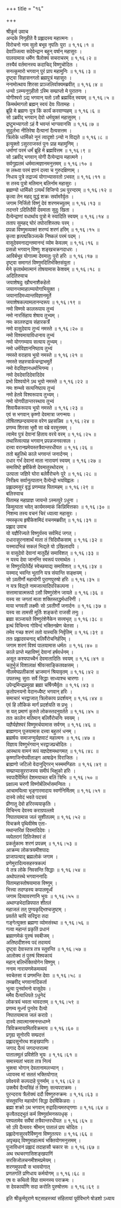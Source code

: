 +++
title = "१६"

+++

श्रीकूर्म उवाच  
अन्दके निगृहीते वै प्रह्लादस्य महात्मनः ।  
विरोचनो नाम सुतो बभूव नृपतिः पुरा ॥ १,१६।१ ॥  
देवाञ्जित्वा सदेवेन्द्रान बहून् वर्षान् महासुरः ।  
पालयामास धर्मेण त्रैलोक्यं सचराचरम् ॥ १,१६।२ ॥  
तस्यैवं वर्तमानस्य कदाचिद् विष्णुचोदितः ।  
सनत्कुमारो भगवान् पुरं प्राप महामुनिः ॥ १,१६।३ ॥  
दृष्ट्वा सिहासनगतो ब्रह्मपुत्रं महासुरः ।  
ननामोत्थाय शिरसा प्राञ्जलिर्वाक्यमब्रवीत् ॥ १,१६।४ ॥  
धन्यो ऽस्म्यनुगृहीतो ऽस्मि सम्प्राप्तो मे पुरातनः ।  
योगीश्वरो ऽद्य भगवान् यतो ऽसौ ब्रह्मवित् स्वयम् ॥ १,१६।५ ॥  
किमर्थमागतो ब्रह्मन् स्वयं देवः पितामहः ।  
ब्रूहि मे ब्रह्मणः पुत्र किं कार्यं करवाण्यहम् ॥ १,१६।६ ॥  
सो ऽब्रवीद् भगवान् देवो धर्मयुक्तं महासुरम् ।  
द्रष्टुमभ्यागतो ऽहं वै भवन्तं भाग्यवानसि ॥ १,१६।७ ॥  
सुदुर्लभा नीतिरेषा दैत्यानां दैत्यसत्तम ।  
त्रिलोके धार्मिको नूनं त्वादृशो ऽन्यो न विद्यते ॥ १,१६।८ ॥  
इत्युक्तो ऽसुरराजस्तं पुनः प्राह महामुनिम् ।  
धर्माणां परमं धर्मं ब्रूहि मे ब्रह्मवित्तम ॥ १,१६।९ ॥  
सो ऽब्रवीद् भगवान् योगी दैत्येन्द्राय महात्मने ।  
सर्वगुह्यतमं धर्ममात्मज्ञानमनुत्तमम् ॥ १,१६।१० ॥  
स लब्ध्वा परमं ज्ञानं दत्त्वा च गुरुदक्षिणाम् ।  
निधाय पुत्रे तद्राज्यं योगाभ्यासरतो ऽभवत् ॥ १,१६।११ ॥  
स तस्य पुत्रो मतिमान् बलिर्नाम महासुरः ।  
ब्रह्मण्यो धार्मिको ऽत्यर्थं विजिग्ये ऽथ पुरन्दरम् ॥ १,१६।१२ ॥  
कृत्वा तेन महद् युद्धं शक्रः सर्वामरैर्वृतः ।  
जगाम निर्जितो विष्णुं देवं शरणमच्युतम् ॥ १,१६।१३ ॥  
तदन्तरे ऽदितिर्देवी देवमाता सुदुः खिता ।  
दैत्येन्द्राणां वधार्थाय पुत्रो मे स्यादिति स्वयम् ॥ १,१६।१४ ॥  
तताप सुमहद् घोरं तपोराशिस्तपः परम् ।  
प्रपन्ना विष्णुमव्यक्तं शरण्यं शरणं हरिम् ॥ १,१६।१५ ॥  
कृत्वा हृत्पद्मकिञ्जल्के निष्कलं परमं पदम् ।  
वासुदेवमनाद्यन्तमानन्दं व्योम केवलम् ॥ १,१६।१६ ॥  
प्रसन्नो भगवान् विष्णुः शङ्खचक्रगदाधरः ।  
आविर्बभूव योगात्मा देवमातुः पुरो हरिः ॥ १,१६।१७ ॥  
दृष्ट्वा समागतं विष्णुमदितिर्भक्तिसंयुता ।  
मेने कृतार्थमात्मानं तोषयामास केशवम् ॥ १,१६।१८ ॥  
अदितिरुवाच  
जयाशेषदुः खौघनाशैकहेतो  
जयानन्तमाहात्म्ययोगाभियुक्त ।  
जयानादिमध्यान्तविज्ञानमूर्ते  
जयाशेषकल्पामलानन्दरूप ॥ १,१६।१९ ॥  
नमो विष्णवे कालरूपाय तुभ्यं  
नमो नारसिंहाय शेषाय तुभ्यम् ।  
नमः कालरुद्राय संहारकर्त्रे  
नमो वासुदेवाय तुभ्यं नमस्ते ॥ १,१६।२० ॥  
नमो विश्वमायाविधानाय तुभ्यं  
नमो योगगम्याय सत्याय तुभ्यम् ।  
नमो धर्मविज्ञाननिष्ठाय तुभ्यं  
नमस्ते वराहाय भूयो नमस्ते ॥ १,१६।२१ ॥  
नमस्ते सहस्त्रार्कचन्द्राभमूर्ते  
नमो वेदविज्ञानधर्माभिगम्य ।  
नमो देवदेवादिदेवादिदेव  
प्रभो विश्वयोने ऽथ भूयो नमस्ते ॥ १,१६।२२ ॥  
नमः शम्भवे सत्यनिष्ठाय तुभ्यं  
नमो हेतवे विश्वरूपाय तुभ्यम् ।  
नमो योगपीठान्तरस्थाय तुभ्यं  
शिवायैकरूपाय भूयो नमस्ते ॥ १,१६।२३ ॥  
एवं स भगवान् कृष्णो देवमात्रा जगन्मयः ।  
तोषितश्छन्दयामास वरेण प्रहसन्निव ॥ १,१६।२४ ॥  
प्रणम्य शिरसा भूमौ सा वब्रे वरमुत्तमम् ।  
त्वामेव पुत्रं देवानां हिताय वरये वरम् ॥ १,१६।२५ ॥  
तथास्त्वित्याह भगवान् प्रपन्नजनवत्सलः ।  
दत्त्वा वरानप्रमेयस्तत्रैवान्तरधीयत ॥ १,१६।२६ ॥  
ततो बहुतिथे काले भगवन्तं जनार्दनम् ।  
दधार गर्भं देवानां माता नारायणं स्वयम् ॥ १,१६।२७ ॥  
समाविष्टे हृषीकेशे देवमातुरथोदरम् ।  
उत्पाता जज्ञिरे घोरा बलेर्वैरोचनेः पुरे ॥ १,१६।२८ ॥  
निरीक्ष्य सर्वानुत्पातान् दैत्येन्द्रो भयविह्वलः ।  
प्रह्लादमसुरं वृद्धं प्रणम्याह पितामहम् ॥ १,१६।२९ ॥  
बलिरुवाच  
पितामह महाप्राज्ञ जायन्ते ऽस्मत्पुरे ऽधुना ।  
किमुत्पाता भवेत् कार्यमस्माकं किन्निमित्तकाः ॥ १,१६।३० ॥  
निशम्य तस्य वचनं चिरं ध्यात्वा महासुरः ।  
नमस्कृत्य हृषीकेशमिदं वचनमब्रवीत् ॥ १,१६।३१ ॥  
प्रह्लाद उवाच  
यो यज्ञैरिज्यते विष्णुर्यस्य सर्वमिदं जगत् ।  
दधारासुरनाशार्थं माता तं त्रिदिवौकसाम् ॥ १,१६।३२ ॥  
यस्मादभिन्नं सकलं भिद्यते यो ऽखिलादपि ।  
स वासुदेवो देवानां मातुर्देहं समाविशत् ॥ १,१६।३३ ॥  
न यस्य देवा जानन्ति स्वरूपं परमार्थतः ।  
स विष्णुरदितेर्देहं स्वेच्छयाद्य समाविशत् ॥ १,१६।३४ ॥  
यस्माद् भवन्ति भूतानि यत्र संयान्ति सङ्क्षयम् ।  
सो ऽवतीर्णो महायोगी पुराणपुरुषो हरिः ॥ १,१६।३५ ॥  
न यत्र विद्यते नामजात्यादिपरिकल्पना ।  
सत्तामात्रात्मरूपो ऽसौ विष्णुरंशेन जायते ॥ १,१६।३६ ॥  
यस्य सा जगतां माता शक्तिस्तद्धर्मधारिणी ।  
माया भगवती लक्ष्मीः सो ऽवतीर्णो जनार्दनः ॥ १,१६।३७ ॥  
यस्य सा तामसी मूर्तिः शङ्करो राजसी तनुः ।  
ब्रह्मा सञ्जायते विष्णुरंशेनैकेन सत्त्वभृत् ॥ १,१६।३८ ॥  
इत्थं विचिन्त्य गोविन्दं भक्तिनम्रेण चेतसा ।  
तमेव गच्छ शरणं ततो यास्यसि निर्वृतिम् ॥ १,१६।३९ ॥  
ततः प्रह्लादवचनाद् बलिर्वैरोचनिर्हरिम् ।  
जगाम शरणं विश्वं पालयामास धर्मतः ॥ १,१६।४० ॥  
काले प्राप्ते महाविष्णुं देवानां हर्षवर्धनम् ।  
असूत कश्यपाच्चैनं देवमातादितिः स्वयम् ॥ १,१६।४१ ॥  
चतुर्भुजं विशालाक्षं श्रीवत्साङ्कितवक्षसम् ।  
नीलमेघप्रतीकाशं भ्राजमानं श्रियावृतम् ॥ १,१६।४२ ॥  
उपतस्थुः सुराः सर्वे सिद्धाः साध्याश्च चारणाः ।  
उपेन्द्रमिन्द्रप्रमुखा ब्रह्मा चर्षिगमैर्वृतः ॥ १,१६।४३ ॥  
कृतोपनयनो वेदानध्यैष्ट भगवान् हरिः ।  
समाचारं भरद्वाजात् त्रिलोकाय प्रदर्शयन् ॥ १,१६।४४ ॥  
एवं हि लौकिकं मार्गं प्रदर्शयति स प्रभुः ।  
स यत् प्रमाणं कुरुते लोकस्तदनुवर्तते ॥ १,१६।४५ ॥  
ततः कालेन मतिमान् बलिर्वैरोचनिः स्वयम् ।  
यज्ञैर्यज्ञेश्वरं विष्णुमर्चयामास सर्वगम् ॥ १,१६।४६ ॥  
ब्राह्मणान् पूजयामास दत्त्वा बहुतरं धनम् ।  
ब्रह्मर्षयः समाजग्मुर्यज्ञवाटं महात्मनः ॥ १,१६।४७ ॥  
विज्ञाय विष्णुर्भगवान् भरद्वाजप्रचोदितः ।  
आस्थाय वामनं रूपं यज्ञदेशमथागमत् ॥ १,१६।४८ ॥  
कृष्णाजिनोपवीताङ्ग आषाढेन विराजितः ।  
ब्राह्मणो जटिलो वेदानुद्गिरन् भस्ममण्डितः ॥ १,१६।४९ ॥  
सम्प्राप्यासुरराजस्य समीपं भिक्षुको हरिः ।  
स्वपादैर्विमितं देशमयाचत बलिं त्रिभिः ॥ १,१६।५० ॥  
प्रक्षाल्य चरणौ विष्णोर्बलिर्भासमन्वितः ।  
आचामयित्वा भृङ्गारमादाय स्वर्णनिर्मितम् ॥ १,१६।५१ ॥  
दास्ये तवेदं भवते पदत्रयं  
प्रीणातु देवो हरिरव्ययाकृतिः ।  
विचिन्त्य देवस्य कराग्रपल्लवे  
निपातयामास जलं सुशीतलम् ॥ १,१६।५२ ॥  
विचक्रमे पृथिवीमेष एता-  
मथान्तरिक्षं दिवमादिदेवः ।  
व्यपेतरागं दितिजेश्वरं तं  
प्रकर्तुकामः शरणं प्रपन्नम् ॥ १,१६।५३ ॥  
आक्रम्य लोकत्रयमीशपादः  
प्राजापत्याद् ब्रह्मलोकं जगाम ।  
प्रणेमुरादित्यसहस्त्रकल्पं  
ये तत्र लोके निवसन्ति सिद्धाः ॥ १,१६।५४ ॥  
अथोपतस्थे भगवाननादिः  
पितामहास्तोषयामास विष्णुम् ।  
भित्त्वा तदण्डस्य कपालमूर्ध्वं  
जगाम दिव्यावरणानि भूयः ॥ १,१६।५५ ॥  
अथाण्डभेदान्निपपात शीतलं  
महाजलं तत् पुण्यकृद्भिश्चजुष्टम् ।  
प्रवर्तते चापि सरिद्वरा तदा  
गङ्गेत्युक्ता ब्रह्मणा व्योमसंस्था ॥ १,१६।५६ ॥  
गत्वा महान्तं प्रकृतिं प्रधानं  
ब्रह्माणमेकं पुरुषं स्वबीजम् ।  
अतिष्ठदीशस्य पदं तदव्ययं  
दृष्ट्वा देवास्तत्र तत्र स्तुवन्ति ॥ १,१६।५७ ॥  
आलोक्य तं पुरुषं विश्वकायं  
महान् बलिर्भक्तियोगेन विष्णुम् ।  
ननाम नारायणमेकमव्ययं  
स्वचेतसा यं प्रणमन्ति देवाः ॥ १,१६।५८ ॥  
तमब्रवीद् भगवानादिकर्ता  
भूत्वा पुनर्वामनो वासुदेवः ।  
ममैव दैत्याधिपते ऽधुनेदं  
लोकत्रयं भवता भावदत्तम् ॥ १,१६।५९ ॥  
प्रणम्य मूर्ध्ना पुनरेव दैत्यो  
निपातयामास जलं कराग्रे ।  
दास्ये तवात्मानमनन्तधाम्ने  
त्रिविक्रमायामितविक्रमाय ॥ १,१६।६० ॥  
प्रगृह्य सूनोरपि सम्प्रदत्तं  
प्रह्लादसूनोरथ शङ्खपाणिः ।  
जगाद दैत्यं जगदन्तरात्मा  
पातालमूलं प्रविशेति भूयः ॥ १,१६।६१ ॥  
समास्यतां भवता तत्र नित्यं  
भुक्त्वा भोगान् देवतानामलभ्यान् ।  
ध्यायस्व मां सततं भक्तियोगात्  
प्रवेक्ष्यसे कल्पदाहे पुनर्माम् ॥ १,१६।६२ ॥  
उक्त्वैवं दैत्यसिंहं तं विष्णुः सत्यपराक्रमः ।  
पुरन्दराय त्रैलोक्यं ददौ विष्णुरुरुक्रमः ॥ १,१६।६३ ॥  
संस्तुवन्ति महायोगं सिद्धा देवर्षिकिन्नराः ।  
ब्रह्मा शक्रो ऽथ भगवान् रुद्रादित्यमरुद्गणाः ॥ १,१६।६४ ॥  
कृत्वैतदद्भुतं कर्म विष्णुर्वामनरूपधृक् ।  
पश्यतामेव सर्वेषां तत्रैवान्तरधीयत ॥ १,१६।६५ ॥  
सो ऽपि दैत्यवरः श्रीमान् पातालं प्राप चोदितः ।  
प्रह्लादेनासुरवरैर्विष्णुना विष्णुतत्परः ॥ १,१६।६६ ॥  
अपृच्छद् विष्णुमाहात्मयं भक्तियोगमनुत्तमम् ।  
पूजाविधानं प्रह्लादं तदाहासौ चकार सः ॥ १,१६।६७ ॥  
अथ रथचरणासिशङ्खपाणिं  
सरसिजोलचनमीशमप्रमेयम् ।  
शरणमुपपयौ स भावयोगात्  
प्रणतगतिं प्रणिधाय कर्मयोगम् ॥ १,१६।६८ ॥  
एष वः कथितो विप्रा वामनस्य पराक्रमः ।  
स देवकार्याणि सदा करोति पुरुषोत्तमः ॥ १,१६।६९ ॥  
    
इति श्रीकूर्मपुराणे षट्साहस्त्र्यां संहितायां पूर्वविभागे षोडशो ऽध्याय
